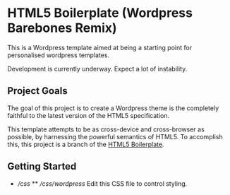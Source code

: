 #  HTML5 Boilerplate (Wordpress Barebones Remix)

This is a Wordpress template aimed at being a starting point for personalised wordpress templates.

Development is currently underway. Expect a lot of instability.

## Project Goals

The goal of this project is to create a Wordpress theme is the completely faithful to the latest version of the HTML5 specification. 

This template attempts to be as cross-device and cross-browser as possible, by harnessing the powerful semantics of HTML5. To accomplish this, this project is a branch of the [HTML5 Boilerplate](https://github.com/paulirish/html5-boilerplate).

## Getting Started

* */css*
** */css/wordpress* Edit this CSS file to control styling.


 